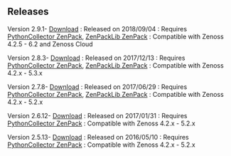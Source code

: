 
Releases
--------

Version 2.9.1- <a class="external" href="http://wiki.zenoss.org/download/zenpacks/ZenPacks.zenoss.Microsoft.Windows/2.9.1/ZenPacks.zenoss.Microsoft.Windows-2.9.1.egg" rel="nofollow">Download</a>
:   Released on 2018/09/04
:   Requires <a href="/product/zenpacks/pythoncollector" title="ZenPack:PythonCollector">PythonCollector ZenPack</a>, <a href="/product/zenpacks/zenpacklib" title="ZenPack:ZenPackLib">ZenPackLib ZenPack</a>
:   Compatible with Zenoss 4.2.5 - 6.2 and Zenoss Cloud

Version 2.8.3- <a class="external" href="http://wiki.zenoss.org/download/zenpacks/ZenPacks.zenoss.Microsoft.Windows/2.8.3/ZenPacks.zenoss.Microsoft.Windows-2.8.3.egg" rel="nofollow">Download</a>
:   Released on 2017/12/13
:   Requires <a href="/product/zenpacks/pythoncollector" title="ZenPack:PythonCollector">PythonCollector ZenPack</a>, <a href="/product/zenpacks/zenpacklib" title="ZenPack:ZenPackLib">ZenPackLib ZenPack</a>
:   Compatible with Zenoss 4.2.x - 5.3.x

Version 2.7.8- <a class="external" href="http://wiki.zenoss.org/download/zenpacks/ZenPacks.zenoss.Microsoft.Windows/2.7.8/ZenPacks.zenoss.Microsoft.Windows-2.7.8.egg" rel="nofollow">Download</a>
:   Released on 2017/06/29
:   Requires <a href="/product/zenpacks/pythoncollector" title="ZenPack:PythonCollector">PythonCollector ZenPack</a>, <a href="/product/zenpacks/zenpacklib" title="ZenPack:ZenPackLib">ZenPackLib ZenPack</a>
:   Compatible with Zenoss 4.2.x - 5.2.x

Version 2.6.12- <a class="external" href="http://wiki.zenoss.org/download/zenpacks/ZenPacks.zenoss.Microsoft.Windows/2.6.12/ZenPacks.zenoss.Microsoft.Windows-2.6.12.egg" rel="nofollow">Download</a>
:   Released on 2017/01/31
:   Requires <a href="/product/zenpacks/pythoncollector" title="ZenPack:PythonCollector">PythonCollector ZenPack</a>
:   Compatible with Zenoss 4.2.x - 5.2.x

Version 2.5.13- <a class="external" href="http://wiki.zenoss.org/download/zenpacks/ZenPacks.zenoss.Microsoft.Windows/2.5.13/ZenPacks.zenoss.Microsoft.Windows-2.5.13.egg" rel="nofollow">Download</a>
:   Released on 2016/05/10
:   Requires <a href="/product/zenpacks/pythoncollector" title="ZenPack:PythonCollector">PythonCollector ZenPack</a>
:   Compatible with Zenoss 4.2.x - 5.2.x
